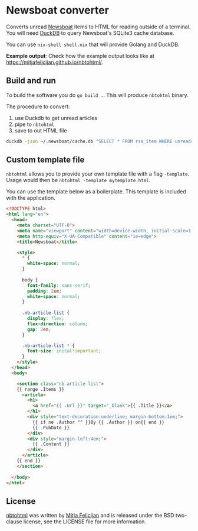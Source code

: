 # Newsboat converter

Converts unread [Newsboat](https://newsboat.org/) items to HTML for
reading outside of a terminal. You will need [DuckDB](https://duckdb.org/)
to query Newsboat's SQLite3 cache database.

You can use `nix-shell shell.nix` that will provide Golang and DuckDB.

**Example output**: Check how the example output looks like at
https://mitjafelicijan.github.io/nbtohtml/.

## Build and run

To build the software you do `go build .`. This will produce `nbtohtml`
binary.

The procedure to convert:

1. use Duckdb to get unread articles
2. pipe to `nbtohtml`
3. save to out HTML file

```sh
duckdb -json ~/.newsboat/cache.db "SELECT * FROM rss_item WHERE unread=1;" | nbtohtml > out.html
```

## Custom template file

`nbtohtml` allows you to provide your own template file with a flag
`-template`. Usage would then be `nbtohtml -template mytemplate.html`.

You can use the template below as a boilerplate. This template is included
with the application.

```html
<!DOCTYPE html>
<html lang="en">
  <head>
    <meta charset="UTF-8">
    <meta name="viewport" content="width=device-width, initial-scale=1.0">
    <meta http-equiv="X-UA-Compatible" content="ie=edge">
    <title>Newsboat</title>

    <style>
      * {
        white-space: normal;
      }
    
      body {
        font-family: sans-serif;
        padding: 2em;
        white-space: normal;
      }
      
      .nb-article-list {
        display: flex;
        flex-direction: column;
        gap: 2em;
      }

      .nb-article-list * {
        font-size: inital!important;
      }
    </style>
  </head>
  <body>

    <section class="nb-article-list">
    {{ range .Items }}
      <article>
        <h1>
          <a href="{{ .Url }}" target="_blank">{{ .Title }}</a>
        </h1>
        <div style="text-decoration:underline; margin-bottom:1em;">
          {{ if ne .Author "" }}By {{ .Author }} on{{ end }}
          {{ .PubDate }}
        </div>
        <div style="margin-left:4em;">
          {{ .Content }}
        </div>
      </article>
    {{ end }}
    </section>
    
  </body>
</html>
```

## License

[nbtohtml](https://github.com/mitjafelicijan/nbtohtml) was written by
[Mitja Felicijan](https://mitjafelicijan.com) and is released under the
BSD two-clause license, see the LICENSE file for more information.

